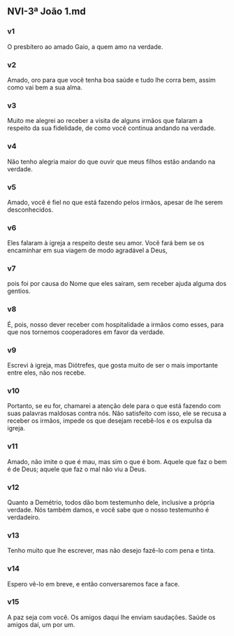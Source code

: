 ## NVI-3ª João 1.md
### v1
 O presbítero ao amado Gaio, a quem amo na verdade.
### v2
 Amado, oro para que você tenha boa saúde e tudo lhe corra bem, assim como vai bem a sua alma.
### v3
 Muito me alegrei ao receber a visita de alguns irmãos que falaram a respeito da sua fidelidade, de como você continua andando na verdade.
### v4
 Não tenho alegria maior do que ouvir que meus filhos estão andando na verdade.
### v5
 Amado, você é fiel no que está fazendo pelos irmãos, apesar de lhe serem desconhecidos.
### v6
 Eles falaram à igreja a respeito deste seu amor. Você fará bem se os encaminhar em sua viagem de modo agradável a Deus,
### v7
 pois foi por causa do Nome que eles saíram, sem receber ajuda alguma dos gentios.
### v8
 É, pois, nosso dever receber com hospitalidade a irmãos como esses, para que nos tornemos cooperadores em favor da verdade.
### v9
 Escrevi à igreja, mas Diótrefes, que gosta muito de ser o mais importante entre eles, não nos recebe.
### v10
 Portanto, se eu for, chamarei a atenção dele para o que está fazendo com suas palavras maldosas contra nós. Não satisfeito com isso, ele se recusa a receber os irmãos, impede os que desejam recebê-los e os expulsa da igreja.
### v11
 Amado, não imite o que é mau, mas sim o que é bom. Aquele que faz o bem é de Deus; aquele que faz o mal não viu a Deus.
### v12
 Quanto a Demétrio, todos dão bom testemunho dele, inclusive a própria verdade. Nós também damos, e você sabe que o nosso testemunho é verdadeiro.
### v13
 Tenho muito que lhe escrever, mas não desejo fazê-lo com pena e tinta.
### v14
 Espero vê-lo em breve, e então conversaremos face a face.
### v15
 A paz seja com você. Os amigos daqui lhe enviam saudações. Saúde os amigos daí, um por um.
